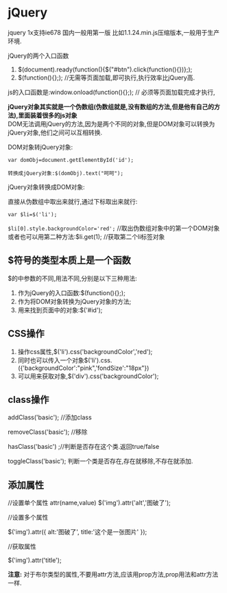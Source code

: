 # jQuery #
jquery  1x支持ie678 国内一般用第一版  比如1.1.24.min.js压缩版本,一般用于生产环境.

jQuery的两个入口函数

1. $(document).ready(function(){$("#btn").click(function(){})};);
2. $(function(){};);		//无需等页面加载,即可执行,执行效率比jQuery高.
	
js的入口函数是:window.onload(function(){};); 			 // 必须等页面加载完成才执行,

**jQuery对象其实就是一个伪数组(伪数组就是,没有数组的方法,但是他有自己的方法),里面装着很多的js对象**	
DOM无法调用jQuery的方法,因为是两个不同的对象,但是DOM对象可以转换为jQuery对象,他们之间可以互相转换.

DOM对象转jQuery对象:

`var domObj=document.getElementById('id');`

`转换成jQuery对象:$(domObj).text("呵呵");`

jQuery对象转换成DOM对象:

直接从伪数组中取出来就行,通过下标取出来就行:

`var $li=$('li');`

`$li[0].style.backgroundColor='red';` //取出伪数组对象中的第一个DOM对象
或者也可以用第二种方法:$li.get(1);  //获取第二个li标签对象

## $符号的类型本质上是一个函数 ##

$的中参数的不同,用法不同,分别是以下三种用法:

1. 作为jQuery的入口函数:$(function(){};);
2. 作为将DOM对象转换为jQuery对象的方法;
3. 用来找到页面中的对象:$('#id');

## CSS操作 ##
 
1. 操作css属性,$('li').css('backgroundColor','red');
2. 同时也可以传入一个对象$('li').css.({'backgroundColor':"pink",'fondSize':"18px"})
3. 可以用来获取对象,$('div').css('backgroundColor');

## class操作 ##

addClass('basic');	//添加class

removeClass('basic'); //移除

hasClass('basic') ;//判断是否存在这个类.返回true/false 

toggleClass('basic'); 判断一个类是否存在,存在就移除,不存在就添加.

## 添加属性 ##

//设置单个属性
attr(name,value)
$('img').attr('alt','图破了');

//设置多个属性

$('img').attr({
alt:'图破了',
title:'这个是一张图片'
});

//获取属性

$('img').attr('title');

**注意:**
对于布尔类型的属性,不要用attr方法,应该用prop方法,prop用法和attr方法一样.

